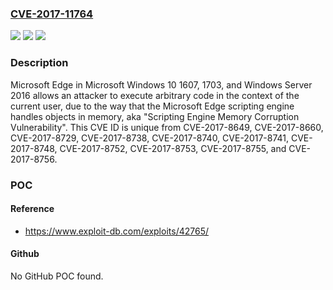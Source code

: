 ### [CVE-2017-11764](https://cve.mitre.org/cgi-bin/cvename.cgi?name=CVE-2017-11764)
![](https://img.shields.io/static/v1?label=Product&message=Microsoft%20Edge&color=blue)
![](https://img.shields.io/static/v1?label=Version&message=n%2Fa&color=blue)
![](https://img.shields.io/static/v1?label=Vulnerability&message=Remote%20Code%20Execution&color=brighgreen)

### Description

Microsoft Edge in Microsoft Windows 10 1607, 1703, and Windows Server 2016 allows an attacker to execute arbitrary code in the context of the current user, due to the way that the Microsoft Edge scripting engine handles objects in memory, aka "Scripting Engine Memory Corruption Vulnerability". This CVE ID is unique from CVE-2017-8649, CVE-2017-8660, CVE-2017-8729, CVE-2017-8738, CVE-2017-8740, CVE-2017-8741, CVE-2017-8748, CVE-2017-8752, CVE-2017-8753, CVE-2017-8755, and CVE-2017-8756.

### POC

#### Reference
- https://www.exploit-db.com/exploits/42765/

#### Github
No GitHub POC found.

